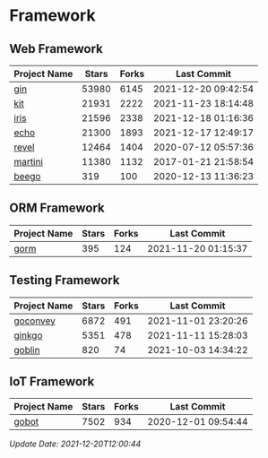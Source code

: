 # Framework

## Web Framework
| Project Name | Stars | Forks | Last Commit |
| ------------ | ----- | ----- | ----------- |
| [gin](https://github.com/gin-gonic/gin) | 53980 | 6145 | 2021-12-20 09:42:54 |
| [kit](https://github.com/go-kit/kit) | 21931 | 2222 | 2021-11-23 18:14:48 |
| [iris](https://github.com/kataras/iris) | 21596 | 2338 | 2021-12-18 01:16:36 |
| [echo](https://github.com/labstack/echo) | 21300 | 1893 | 2021-12-17 12:49:17 |
| [revel](https://github.com/revel/revel) | 12464 | 1404 | 2020-07-12 05:57:36 |
| [martini](https://github.com/go-martini/martini) | 11380 | 1132 | 2017-01-21 21:58:54 |
| [beego](https://github.com/astaxie/beego) | 319 | 100 | 2020-12-13 11:36:23 |

## ORM Framework
| Project Name | Stars | Forks | Last Commit |
| ------------ | ----- | ----- | ----------- |
| [gorm](https://github.com/jinzhu/gorm) | 395 | 124 | 2021-11-20 01:15:37 |

## Testing Framework
| Project Name | Stars | Forks | Last Commit |
| ------------ | ----- | ----- | ----------- |
| [goconvey](https://github.com/smartystreets/goconvey) | 6872 | 491 | 2021-11-01 23:20:26 |
| [ginkgo](https://github.com/onsi/ginkgo) | 5351 | 478 | 2021-11-11 15:28:03 |
| [goblin](https://github.com/franela/goblin) | 820 | 74 | 2021-10-03 14:34:22 |

## IoT Framework
| Project Name | Stars | Forks | Last Commit |
| ------------ | ----- | ----- | ----------- |
| [gobot](https://github.com/hybridgroup/gobot) | 7502 | 934 | 2020-12-01 09:54:44 |

*Update Date: 2021-12-20T12:00:44*